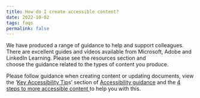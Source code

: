```yaml
---
title: How do I create accessible content?
date: 2022-10-02
tags: faqs
permalink: false
---
```

We have produced a range of guidance to help and support colleagues. There are excellent guides and videos available from Microsoft, Adobe and LinkedIn Learning. Please see the resources section and choose the guidance related to the types of content you produce.    

Please follow guidance when creating content or updating documents, view the ‘[Key Accessibility Tip](http://vle.westminster.ac.uk/accessibility/#/lessons/iz0Q7ZKt3CZAKu2hlng4VYlq8n_TvBqZ)s’ section of [Accessibility guidance](http://vle.westminster.ac.uk/accessibility/?mc_cid=91af8ee21c&mc_eid=%5bUNIQID%5d#/%23/) and the [4 steps to more accessible content ](http://blog.westminster.ac.uk/blackboardhelp/accessibility/)to help you with this.